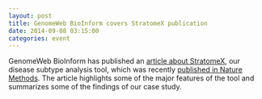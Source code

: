 ```yaml
---
layout: post
title: GenomeWeb BioInform covers StratomeX publication
date: 2014-09-08 03:15:00
categories: event
---
```

GenomeWeb BioInform has published an <a href="http://www.genomeweb.com/informatics/updated-harvard-tcga-data-visualization-software-adds-tools-better-characterize">article about StratomeX</a>, our disease subtype analysis tool, which was recently <a href="/publications/2014_nm_stratomex">published in Nature Methods</a>. The article highlights some of the major features of the tool and summarizes some of the findings of our case study.